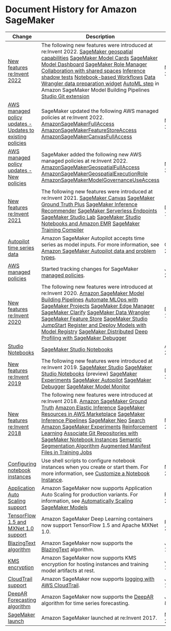 # Document History for Amazon SageMaker<a name="doc-history"></a>

| Change | Description | Date | 
| --- |--- |--- |
| [New features re:Invent 2022](#doc-history) | The following new features were introduced at re:Invent 2022\. [SageMaker geospatial capabilities](https://docs.aws.amazon.com/sagemaker/latest/dg/geospatial.html) [SageMaker Model Cards](https://docs.aws.amazon.com/sagemaker/latest/dg/model-cards.html) [SageMaker Model Dashboard](https://docs.aws.amazon.com/sagemaker/latest/dg/model-dashboard.html) [SageMaker Role Manager](https://docs.aws.amazon.com/sagemaker/latest/dg/role-manager.html) [Collaboration with shared spaces](https://docs.aws.amazon.com/sagemaker/latest/dg/domain-space.html) [Inference shadow tests](https://docs.aws.amazon.com/sagemaker/latest/dg/shadow-tests.html) [Notebook\-based Workflows](https://docs.aws.amazon.com/sagemaker/latest/dg/notebook-auto-run.html) [Data Wrangler data preparation widget](https://docs.aws.amazon.com/sagemaker/latest/dg/data-wrangler-interactively-prepare-data-notebook.html) [AutoML step](https://docs.aws.amazon.com/sagemaker/latest/dg/build-and-manage-steps.html#step-type-automl) in Amazon SageMaker Model Building Pipelines [Studio Git extension](https://docs.aws.amazon.com/sagemaker/latest/dg/studio-git-attach.html)   | November 30, 2022 | 
| [AWS managed policy updates \- Updates to existing policies](#doc-history) | SageMaker updated the following AWS managed policies at re:Invent 2022\. [AmazonSageMakerFullAccess](https://docs.aws.amazon.com/sagemaker/latest/dg/security-iam-awsmanpol.html#security-iam-awsmanpol-AmazonSageMakerFullAccess) [AmazonSageMakerFeatureStoreAccess](https://docs.aws.amazon.com/sagemaker/latest/dg/security-iam-awsmanpol-feature-store.html#security-iam-awsmanpol-AmazonSageMakerFeatureStoreAccess) [AmazonSageMakerCanvasFullAccess](https://docs.aws.amazon.com/sagemaker/latest/dg/security-iam-awsmanpol-canvas.html#security-iam-awsmanpol-AmazonSageMakerCanvasFullAccess.html)  | November 30, 2022 | 
| [AWS managed policy updates \- New policies](#doc-history) | SageMaker added the following new AWS managed policies at re:Invent 2022\. [AmazonSageMakerGeospatialFullAccess](https://docs.aws.amazon.com/sagemaker/latest/dg/security-iam-awsmanpol-geospatial.html#security-iam-awsmanpol-AmazonSageMakerGeospatialFullAccess) [AmazonSageMakerGeospatialExecutionRole](https://docs.aws.amazon.com/sagemaker/latest/dg/security-iam-awsmanpol-geospatial.html#security-iam-awsmanpol-AmazonSageMakerGeospatialExecutionRole) [AmazonSageMakerModelGovernanceUseAccess](https://docs.aws.amazon.com/sagemaker/latest/dg/security-iam-awsmanpol-governance.html#security-iam-awsmanpol-governance-AmazonSageMakerModelGovernanceUseAccess)  | November 30, 2022 | 
| [New features re:Invent 2021](#doc-history) | The following new features were introduced at re:Invent 2021\. [SageMaker Canvas](https://docs.aws.amazon.com/sagemaker/latest/dg/canvas.html) [SageMaker Ground Truth Plus](https://docs.aws.amazon.com/sagemaker/latest/dg/gtp.html) [SageMaker Inference Recommender](https://docs.aws.amazon.com/sagemaker/latest/dg/inference-recommender.html) [SageMaker Serverless Endpoints](https://docs.aws.amazon.com/sagemaker/latest/dg/serverless-endpoints.html) [SageMaker Studio Lab](https://docs.aws.amazon.com/sagemaker/latest/dg/studio-lab.html) [SageMaker Studio Notebooks and Amazon EMR](https://docs.aws.amazon.com/sagemaker/latest/dg/studio-notebooks-emr-cluster.html) [SageMaker Training Compiler](https://docs.aws.amazon.com/sagemaker/latest/dg/training-compiler.html)  | December 1, 2021 | 
| [Autopilot time series data](#doc-history) | Amazon SageMaker Autopilot accepts time series as model inputs\. For more information, see [Amazon SageMaker Autopilot data and problem types](https://docs.aws.amazon.com/sagemaker/latest/dg/autopilot-problem-types)\. | October 25, 2021 | 
| [AWS managed policies](#doc-history) | Started tracking changes for SageMaker [managed policies](https://docs.aws.amazon.com/sagemaker/latest/dg/security-iam-awsmanpol-sc.html#security-iam-awsmanpol-sc-updates)\. | June 10, 2021 | 
| [New features re:Invent 2020](#doc-history) | The following new features were introduced at re:Invent 2020\. [Amazon SageMaker Model Building Pipelines](https://docs.aws.amazon.com/sagemaker/latest/dg/pipelines.html) [Automate MLOps with SageMaker Projects](https://docs.aws.amazon.com/sagemaker/latest/dg/sagemaker-projects.html) [SageMaker Edge Manager](https://docs.aws.amazon.com/sagemaker/latest/dg/edge.html) [SageMaker Clarify](https://docs.aws.amazon.com/sagemaker/latest/dg/clarify-fairness-and-explainability.html) [SageMaker Data Wrangler](https://docs.aws.amazon.com/sagemaker/latest/dg/data-wrangler.html) [SageMaker Feature Store](https://docs.aws.amazon.com/sagemaker/latest/dg/feature-store.html) [SageMaker Studio JumpStart](https://docs.aws.amazon.com/sagemaker/latest/dg/studio-jumpstart.html) [Register and Deploy Models with Model Registry](https://docs.aws.amazon.com/sagemaker/latest/dg/model-registry.html) [SageMaker Distributed](https://docs.aws.amazon.com/sagemaker/latest/dg/distributed-training.html) [Deep Profiling with SageMaker Debugger](https://docs.aws.amazon.com/sagemaker/latest/dg/train-debugger.html)  | December 1, 2020 | 
| [Studio Notebooks](#doc-history) | [SageMaker Studio Notebooks](https://docs.aws.amazon.com/sagemaker/latest/dg/notebooks.html) | April 28, 2020 | 
| [New features re:Invent 2019](#doc-history) | The following new features were introduced at re:Invent 2019\. [SageMaker Studio](https://docs.aws.amazon.com/sagemaker/latest/dg/gs-studio.html) [SageMaker Studio Notebooks](https://docs.aws.amazon.com/sagemaker/latest/dg/notebooks.html) \(preview\) [SageMaker Experiments](https://docs.aws.amazon.com/sagemaker/latest/dg/experiments.html) [SageMaker Autopilot](https://docs.aws.amazon.com/sagemaker/latest/dg/autopilot-automate-model-development.html) [SageMaker Debugger](https://docs.aws.amazon.com/sagemaker/latest/dg/train-debugger.html) [SageMaker Model Monitor](https://docs.aws.amazon.com/sagemaker/latest/dg/model-monitor.html)  | December 3, 2019 | 
| [New features re:Invent 2018](#doc-history) | The following new features were introduced at re:Invent 2018\. [Amazon SageMaker Ground Truth](https://docs.aws.amazon.com/sagemaker/latest/dg/sms.html) [Amazon Elastic Inference](https://docs.aws.amazon.com/sagemaker/latest/dg/ei.html) [SageMaker Resources in AWS Marketplace](https://docs.aws.amazon.com/sagemaker/latest/dg/sagemaker-marketplace.html) [SageMaker Inference Pipelines](https://docs.aws.amazon.com/sagemaker/latest/dg/inference-pipelines.html) [SageMaker Neo](https://docs.aws.amazon.com/sagemaker/latest/dg/Neo.html) [Search Amazon SageMaker Experiments](https://docs.aws.amazon.com/sagemaker/latest/dg/search.html) [Reinforcement Learning](https://docs.aws.amazon.com/sagemaker/latest/dg/reinforcement-learning.html) [Associate Git Repositories with SageMaker Notebook Instances](https://docs.aws.amazon.com/sagemaker/latest/dg/nbi-git-repo.html) [Semantic Segmentation Algorithm](https://docs.aws.amazon.com/sagemaker/latest/dg/semantic-segmentation.html) [Augmented Manifest Files in Training Jobs](https://docs.aws.amazon.com/sagemaker/latest/dg/augmented-manifest.html)  | November 28, 2018 | 
| [Configuring notebook instances](#doc-history) | Use shell scripts to configure notebook instances when you create or start them\. For more information, see [Customize a Notebook Instance](https://docs.aws.amazon.com/sagemaker/latest/dg/notebook-lifecycle-config.html)\. | May 1, 2018 | 
| [Application Auto Scaling support](#doc-history) | Amazon SageMaker now supports Application Auto Scaling for production variants\. For information, see [Automatically Scaling SageMaker Models](https://docs.aws.amazon.com/sagemaker/latest/dg/endpoint-auto-scaling.html) | February 28, 2018 | 
| [TensorFlow 1\.5 and MXNet 1\.0 support](#doc-history) | Amazon SageMaker Deep Learning containers now support TensorFlow 1\.5 and Apache MXNet 1\.0\. | February 27, 2018 | 
| [BlazingText algorithm](#doc-history) | Amazon SageMaker now supports the [BlazingText](https://docs.aws.amazon.com/sagemaker/latest/dg/blazingtext.html) algorithm\. | January 18, 2018 | 
| [KMS encryption](#doc-history) | Amazon SageMaker now supports KMS encryption for hosting instances and training model artifacts at rest\. | January 17, 2018 | 
| [CloudTrail support](#doc-history) | Amazon SageMaker now supports [logging with AWS CloudTrail](https://docs.aws.amazon.com/sagemaker/latest/dg/logging-using-cloudtrail.html)\. | January 11, 2018 | 
| [DeepAR Forecasting algorithm](#doc-history) | Amazon SageMaker now supports the [DeepAR](https://docs.aws.amazon.com/sagemaker/latest/dg/deepar.html) algorithm for time series forecasting\. | January 8, 2018 | 
| [SageMaker launch](#doc-history) | Amazon SageMaker launched at re:Invent 2017\. | November 28, 2017 | 